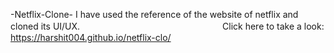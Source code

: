 -Netflix-Clone-
I have used the reference of the website of netflix and cloned its UI/UX.　　　　　　　　　　　　　　　　
Click here to take a look: https://harshit004.github.io/netflix-clo/
